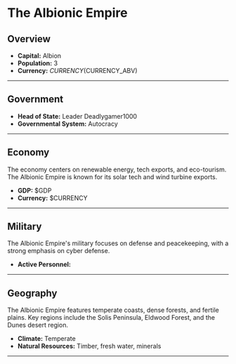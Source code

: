 # The Albionic Empire

## Overview

- **Capital:** Albion
- **Population:** 3
- **Currency:** $CURRENCY ($CURRENCY_ABV)

---

## Government

- **Head of State:** Leader Deadlygamer1000
- **Governmental System:** Autocracy

---

## Economy
The economy centers on renewable energy, tech exports, and eco-tourism. The Albionic Empire is known for its solar tech and wind turbine exports.

- **GDP:** $GDP
- **Currency:** $CURRENCY

---

## Military
The Albionic Empire's military focuses on defense and peacekeeping, with a strong emphasis on cyber defense.

- **Active Personnel:** 

---

## Geography
The Albionic Empire features temperate coasts, dense forests, and fertile plains. Key regions include the Solis Peninsula, Eldwood Forest, and the Dunes desert region.

- **Climate:** Temperate
- **Natural Resources:** Timber, fresh water, minerals

---
